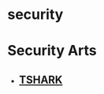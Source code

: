 # security
<h1>Security Arts</h1>
<ul>
<li><h2>
  <a href='https://www.linkedin.com/posts/kaveh-eyni-08060b59_sei-mit-einem-hai-befreundet-activity-6592582935675838464-p7D5'>TSHARK</a></h2></li>
</ul>
